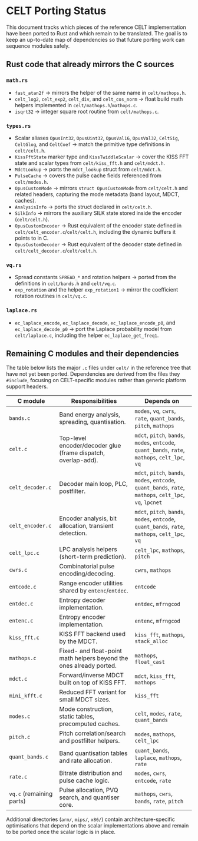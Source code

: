 # CELT Porting Status

This document tracks which pieces of the reference CELT implementation have been
ported to Rust and which remain to be translated. The goal is to keep an
up-to-date map of dependencies so that future porting work can sequence modules
safely.

## Rust code that already mirrors the C sources

### `math.rs`
- `fast_atan2f` &rarr; mirrors the helper of the same name in
  `celt/mathops.h`.
- `celt_log2`, `celt_exp2`, `celt_div`, and `celt_cos_norm` &rarr; float build
  math helpers implemented in `celt/mathops.h`/`mathops.c`.
- `isqrt32` &rarr; integer square root routine from `celt/mathops.c`.

### `types.rs`
- Scalar aliases `OpusInt32`, `OpusUint32`, `OpusVal16`, `OpusVal32`,
  `CeltSig`, `CeltGlog`, and `CeltCoef` &rarr; match the primitive type
  definitions in `celt/celt.h`.
- `KissFftState` marker type and `KissTwiddleScalar` &rarr; cover the KISS FFT
  state and scalar types from `celt/kiss_fft.h` and `celt/mdct.h`.
- `MdctLookup` &rarr; ports the `mdct_lookup` struct from `celt/mdct.h`.
- `PulseCache` &rarr; covers the pulse cache fields referenced from
  `celt/modes.h`.
- `OpusCustomMode` &rarr; mirrors `struct OpusCustomMode` from `celt/celt.h` and
  related headers, capturing the mode metadata (band layout, MDCT, caches).
- `AnalysisInfo` &rarr; ports the struct declared in `celt/celt.h`.
- `SilkInfo` &rarr; mirrors the auxiliary SILK state stored inside the encoder
  (`celt/celt.h`).
- `OpusCustomEncoder` &rarr; Rust equivalent of the encoder state defined in
  `celt/celt_encoder.c`/`celt/celt.h`, including the dynamic buffers it points
  to in C.
- `OpusCustomDecoder` &rarr; Rust equivalent of the decoder state defined in
  `celt/celt_decoder.c`/`celt/celt.h`.

### `vq.rs`
- Spread constants `SPREAD_*` and rotation helpers &rarr; ported from the
  definitions in `celt/bands.h` and `celt/vq.c`.
- `exp_rotation` and the helper `exp_rotation1` &rarr; mirror the coefficient
  rotation routines in `celt/vq.c`.

### `laplace.rs`
- `ec_laplace_encode`, `ec_laplace_decode`, `ec_laplace_encode_p0`, and
  `ec_laplace_decode_p0` &rarr; port the Laplace probability model from
  `celt/laplace.c`, including the helper `ec_laplace_get_freq1`.

## Remaining C modules and their dependencies

The table below lists the major `.c` files under `celt/` in the reference tree
that have not yet been ported. Dependencies are derived from the files they
`#include`, focusing on CELT-specific modules rather than generic platform
support headers.

| C module | Responsibilities | Depends on |
| --- | --- | --- |
| `bands.c` | Band energy analysis, spreading, quantisation. | `modes`, `vq`, `cwrs`, `rate`, `quant_bands`, `pitch`, `mathops` |
| `celt.c` | Top-level encoder/decoder glue (frame dispatch, overlap-add). | `mdct`, `pitch`, `bands`, `modes`, `entcode`, `quant_bands`, `rate`, `mathops`, `celt_lpc`, `vq` |
| `celt_decoder.c` | Decoder main loop, PLC, postfilter. | `mdct`, `pitch`, `bands`, `modes`, `entcode`, `quant_bands`, `rate`, `mathops`, `celt_lpc`, `vq`, `lpcnet` |
| `celt_encoder.c` | Encoder analysis, bit allocation, transient detection. | `mdct`, `pitch`, `bands`, `modes`, `entcode`, `quant_bands`, `rate`, `mathops`, `celt_lpc`, `vq` |
| `celt_lpc.c` | LPC analysis helpers (short-term prediction). | `celt_lpc`, `mathops`, `pitch` |
| `cwrs.c` | Combinatorial pulse encoding/decoding. | `cwrs`, `mathops` |
| `entcode.c` | Range encoder utilities shared by `entenc`/`entdec`. | `entcode` |
| `entdec.c` | Entropy decoder implementation. | `entdec`, `mfrngcod` |
| `entenc.c` | Entropy encoder implementation. | `entenc`, `mfrngcod` |
| `kiss_fft.c` | KISS FFT backend used by the MDCT. | `kiss_fft`, `mathops`, `stack_alloc` |
| `mathops.c` | Fixed- and float-point math helpers beyond the ones already ported. | `mathops`, `float_cast` |
| `mdct.c` | Forward/inverse MDCT built on top of KISS FFT. | `mdct`, `kiss_fft`, `mathops` |
| `mini_kfft.c` | Reduced FFT variant for small MDCT sizes. | `kiss_fft` |
| `modes.c` | Mode construction, static tables, precomputed caches. | `celt`, `modes`, `rate`, `quant_bands` |
| `pitch.c` | Pitch correlation/search and postfilter helpers. | `modes`, `mathops`, `celt_lpc` |
| `quant_bands.c` | Band quantisation tables and rate allocation. | `quant_bands`, `laplace`, `mathops`, `rate` |
| `rate.c` | Bitrate distribution and pulse cache logic. | `modes`, `cwrs`, `entcode`, `rate` |
| `vq.c` (remaining parts) | Pulse allocation, PVQ search, and quantiser core. | `mathops`, `cwrs`, `bands`, `rate`, `pitch` |

Additional directories (`arm/`, `mips/`, `x86/`) contain architecture-specific
optimisations that depend on the scalar implementations above and remain to be
ported once the scalar logic is in place.
